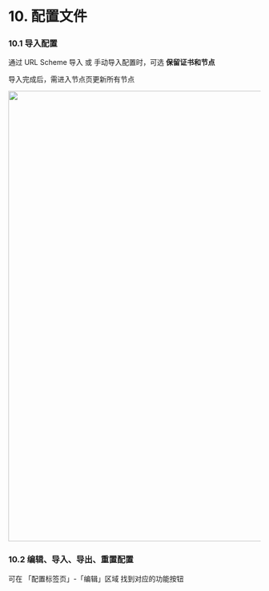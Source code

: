# 10. 配置文件

### 10.1 导入配置

通过 URL Scheme 导入 或 手动导入配置时，可选 **保留证书和节点**

导入完成后，需进入节点页更新所有节点

<img src="https://raw.githubusercontent.com/Repcz/Tool/X/Loon/Photo/10.1.PNG" width="900">

### 10.2 编辑、导入、导出、重置配置

可在 「配置标签页」-「编辑」区域 找到对应的功能按钮




